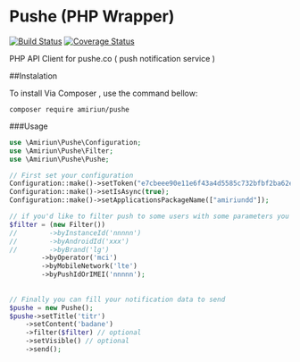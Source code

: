 # Pushe (PHP Wrapper)

[![Build Status](https://travis-ci.org/amiriun/pushe.svg?branch=master)](https://travis-ci.org/amiriun/pushe)
[![Coverage Status](https://coveralls.io/repos/github/amiriun/pushe/badge.svg?branch=master)](https://coveralls.io/github/amiriun/pushe?branch=master)

PHP API Client for pushe.co ( push notification service )



##Instalation


To install Via Composer , use the command bellow:

`composer require amiriun/pushe`


###Usage

```php
use \Amiriun\Pushe\Configuration;
use \Amiriun\Pushe\Filter;
use \Amiriun\Pushe\Pushe;

// First set your configuration
Configuration::make()->setToken("e7cbeee90e11e6f43a4d5585c732bfbf2ba62e1e");
Configuration::make()->setIsAsync(true);
Configuration::make()->setApplicationsPackageName(["amiriundd"]);

// if you'd like to filter push to some users with some parameters you can use filter:
$filter = (new Filter())
//        ->byInstanceId('nnnnn')
//        ->byAndroidId('xxx')
//        ->byBrand('lg')
        ->byOperator('mci')
        ->byMobileNetwork('lte')
        ->byPushIdOrIMEI('nnnnn');
        
        
// Finally you can fill your notification data to send
$pushe = new Pushe();
$pushe->setTitle('titr')
    ->setContent('badane')
    ->filter($filter) // optional
    ->setVisible() // optional
    ->send();
        
```